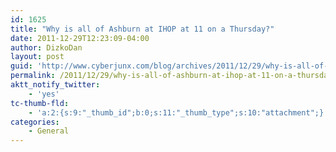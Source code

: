 ```yaml
---
id: 1625
title: "Why is all of Ashburn at IHOP at 11 on a Thursday?"
date: 2011-12-29T12:23:09-04:00
author: DizkoDan
layout: post
guid: 'http://www.cyberjunx.com/blog/archives/2011/12/29/why-is-all-of-ashburn-at-ihop-at-11-on-a-thursday/'
permalink: /2011/12/29/why-is-all-of-ashburn-at-ihop-at-11-on-a-thursday/
aktt_notify_twitter:
    - 'yes'
tc-thumb-fld:
    - 'a:2:{s:9:"_thumb_id";b:0;s:11:"_thumb_type";s:10:"attachment";}'
categories:
    - General
---
```


<div class="posterous_autopost"></div>